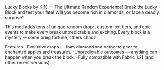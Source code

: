 Lucky Blocks by KI10 — The Ultimate Random Experience!
Break the Lucky Block and test your fate! Will you become rich in diamonds, or face a deadly surprise?

This mod adds tons of unique random drops, custom loot tiers, and epic events to make every break unpredictable and exciting. Every block is a mystery — some bring fortune, others chaos!

Features:
-Exclusive drops — from diamond and netherite gear to enchanted apples and treasures.
-Unpredictable outcomes — anything can happen when you break the block.
-Fully compatible with Fabric 1.21 (and other recent versions).
